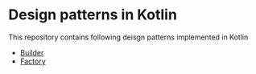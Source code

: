 # Design patterns in Kotlin

This repository contains following deisgn patterns implemented in Kotlin

- [Builder](https://en.wikipedia.org/wiki/Builder_pattern)
- [Factory](https://en.wikipedia.org/wiki/Factory_method_pattern)
